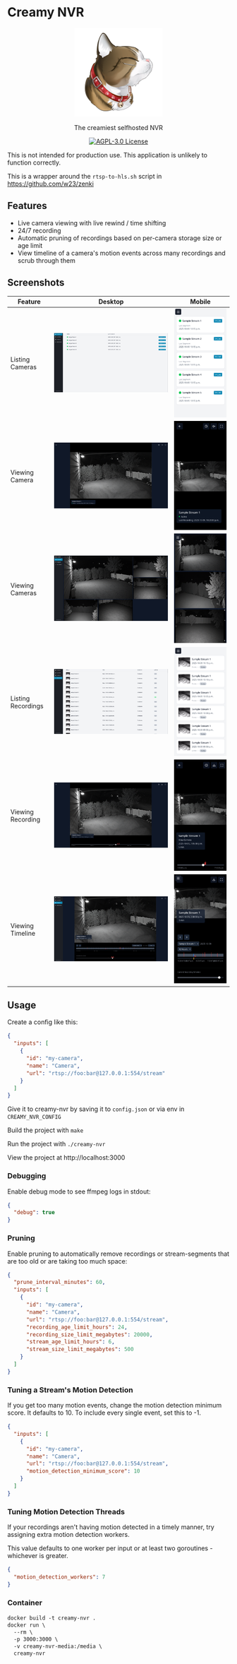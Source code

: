# Creamy NVR

<p align="center">
    <img src="./.readme/logo.png" alt="Creamy NVR Cat Logo">
    <p align="center">The creamiest selfhosted NVR</p>
    <p align="center">
        <a href="https://github.com/AlbinoDrought/creamy-nvr/blob/master/LICENSE"><img alt="AGPL-3.0 License" src="https://img.shields.io/github/license/AlbinoDrought/creamy-nvr"></a>
    </p>
</p>

This is not intended for production use. This application is unlikely to function correctly.

This is a wrapper around the `rtsp-to-hls.sh` script in https://github.com/w23/zenki

## Features

- Live camera viewing with live rewind / time shifting
- 24/7 recording
- Automatic pruning of recordings based on per-camera storage size or age limit
- View timeline of a camera's motion events across many recordings and scrub through them

## Screenshots

| Feature             | Desktop                                      | Mobile                                              |
| ------------------- | -------------------------------------------- | --------------------------------------------------- |
| Listing Cameras     | ![](./.readme/Camera_View.png)               | ![](./.readme/Camera_View_Mobile.png)               |
| Viewing Camera      | ![](./.readme/Single_Camera_View.png)        | ![](./.readme/Single_Camera_View_Mobile.png)        |
| Viewing Cameras     | ![](./.readme/Live_View.png)                 | ![](./.readme/Live_View_Mobile.png)                 |
| Listing Recordings  | ![](./.readme/Recording_View.png)            | ![](./.readme/Recording_View_Mobile.png)            |
| Viewing Recording   | ![](./.readme/Single_Recording_View.png)     | ![](./.readme/Single_Recording_View_Mobile.png)     |
| Viewing Timeline    | ![](./.readme/Timeline_View.png)             | ![](./.readme/Timeline_View_Mobile.png)             |

## Usage

Create a config like this:

```json
{
  "inputs": [
    {
      "id": "my-camera",
      "name": "Camera",
      "url": "rtsp://foo:bar@127.0.0.1:554/stream"
    }
  ]
}
```

Give it to creamy-nvr by saving it to `config.json` or via env in `CREAMY_NVR_CONFIG`

Build the project with `make`

Run the project with `./creamy-nvr`

View the project at http://localhost:3000

### Debugging

Enable debug mode to see ffmpeg logs in stdout:

```json
{
  "debug": true
}
```

### Pruning

Enable pruning to automatically remove recordings or stream-segments that are too old or are taking too much space:

```json
{
  "prune_interval_minutes": 60,
  "inputs": [
    {
      "id": "my-camera",
      "name": "Camera",
      "url": "rtsp://foo:bar@127.0.0.1:554/stream",
      "recording_age_limit_hours": 24,
      "recording_size_limit_megabytes": 20000,
      "stream_age_limit_hours": 6,
      "stream_size_limit_megabytes": 500
    }
  ]
}
```

### Tuning a Stream's Motion Detection

If you get too many motion events, change the motion detection minimum score. 
It defaults to 10.
To include every single event, set this to -1.

```json
{
  "inputs": [
    {
      "id": "my-camera",
      "name": "Camera",
      "url": "rtsp://foo:bar@127.0.0.1:554/stream",
      "motion_detection_minimum_score": 10
    }
  ]
}
```

### Tuning Motion Detection Threads

If your recordings aren't having motion detected in a timely manner, try assigning extra motion detection workers.

This value defaults to one worker per input or at least two goroutines - whichever is greater.

```json
{
  "motion_detection_workers": 7
}
```

### Container

```
docker build -t creamy-nvr .
docker run \
  --rm \
  -p 3000:3000 \
  -v creamy-nvr-media:/media \
  creamy-nvr
```
